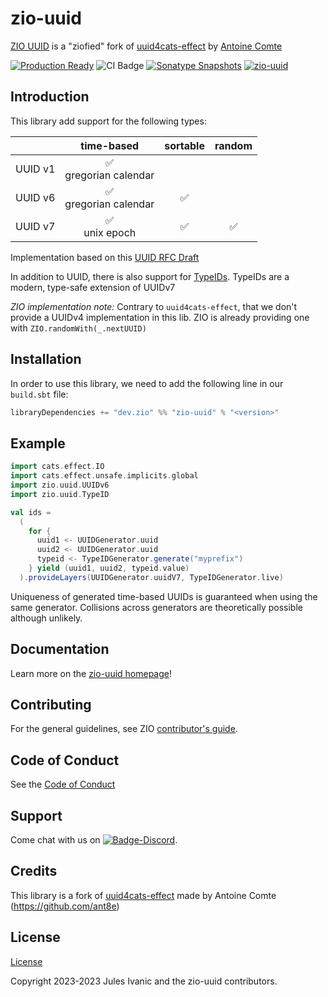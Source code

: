 [//]: # (This file was autogenerated using `zio-sbt-website` plugin via `sbt generateReadme` command.)
[//]: # (So please do not edit it manually. Instead, change "docs/index.md" file or sbt setting keys)
[//]: # (e.g. "readmeDocumentation" and "readmeSupport".)

# zio-uuid

[ZIO UUID](https://github.com/guizmaii/zio-uuid) is a "ziofied" fork
of [uuid4cats-effect](https://github.com/ant8e/uuid4cats-effect) by [Antoine Comte](https://github.com/ant8e)

[![Production Ready](https://img.shields.io/badge/Project%20Stage-Production%20Ready-brightgreen.svg)](https://github.com/zio/zio/wiki/Project-Stages) ![CI Badge](https://github.com/zio/zio-uuid/workflows/CI/badge.svg) [![Sonatype Snapshots](https://img.shields.io/nexus/s/https/oss.sonatype.org/dev.zio/zio-uuid_2.13.svg?label=Sonatype%20Snapshot)](https://oss.sonatype.org/content/repositories/snapshots/dev/zio/zio-uuid_2.13/) [![zio-uuid](https://img.shields.io/github/stars/zio/zio-uuid?style=social)](https://github.com/zio/zio-uuid)

## Introduction

This library add support for the following types:

|         |         time-based         | sortable | random |
|--------:|:--------------------------:|:--------:|:------:|
| UUID v1 | ✅ <br/> gregorian calendar |          |        |
| UUID v6 | ✅ <br/> gregorian calendar |    ✅     |        |
| UUID v7 |     ✅ <br/>unix epoch      |    ✅     |   ✅    |

Implementation based on this [UUID RFC Draft](https://datatracker.ietf.org/doc/html/draft-ietf-uuidrev-rfc4122bis-03)

In addition to UUID, there is also support for [TypeIDs](https://github.com/jetpack-io/typeid). TypeIDs are a modern,
type-safe extension of UUIDv7

_ZIO implementation note:_ Contrary to `uuid4cats-effect`, that we don't provide a UUIDv4 implementation in this lib. ZIO is already providing one
with `ZIO.randomWith(_.nextUUID)`

## Installation

In order to use this library, we need to add the following line in our `build.sbt` file:

```scala
libraryDependencies += "dev.zio" %% "zio-uuid" % "<version>"
```

## Example

```scala
import cats.effect.IO
import cats.effect.unsafe.implicits.global
import zio.uuid.UUIDv6
import zio.uuid.TypeID

val ids =
  (
    for {
      uuid1 <- UUIDGenerator.uuid
      uuid2 <- UUIDGenerator.uuid
      typeid <- TypeIDGenerator.generate("myprefix")
    } yield (uuid1, uuid2, typeid.value)
  ).provideLayers(UUIDGenerator.uuidV7, TypeIDGenerator.live)
```

Uniqueness of generated time-based UUIDs is guaranteed when using the same generator.
Collisions across generators are theoretically possible although unlikely.

## Documentation

Learn more on the [zio-uuid homepage](https://zio.dev/zio-uuid)!

## Contributing

For the general guidelines, see ZIO [contributor's guide](https://zio.dev/contributor-guidelines).

## Code of Conduct

See the [Code of Conduct](https://zio.dev/code-of-conduct)

## Support

Come chat with us on [![Badge-Discord]][Link-Discord].

[Badge-Discord]: https://img.shields.io/discord/629491597070827530?logo=discord "chat on discord"
[Link-Discord]: https://discord.gg/2ccFBr4 "Discord"

## Credits

This library is a fork of [uuid4cats-effect](https://github.com/ant8e/uuid4cats-effect) made by Antoine Comte (https://github.com/ant8e)

## License

[License](LICENSE)

Copyright 2023-2023 Jules Ivanic and the zio-uuid contributors.
